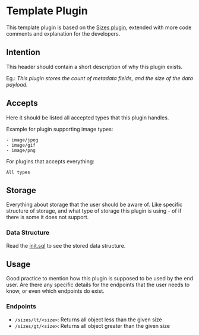 # Template Plugin
This template plugin is based on the
[Sizes plugin](https://github.com/mabruras/sqapi-plugins/blob/master/sizes/README.md),
extended with more code comments and explanation for the developers.

## Intention
This header should contain a short description of why this plugin exists.

Eg.:
_This plugin stores the count of metadata fields, and the size of the data payload._


## Accepts
Here it should be listed all accepted types that this plugin handles.

Example for plugin supporting image types:
```
- image/jpeg
- image/gif
- image/png
```

For plugins that accepts everything:
```
All types
```


## Storage
Everything about storage that the user should be aware of.
Like specific structure of storage,
and what type of storage this plugin is using - of if there is some it does not support.

### Data Structure
Read the [init.sql](./scripts/init.sql) to see the stored data structure.


## Usage
Good practice to mention how this plugin is supposed to be used by the end user.
Are there any specific details for the endpoints that the user needs to know,
or even which endpoints do exist.

### Endpoints
* `/sizes/lt/<size>`: Returns all object less than the given size
* `/sizes/gt/<size>`: Returns all object greater than the given size
